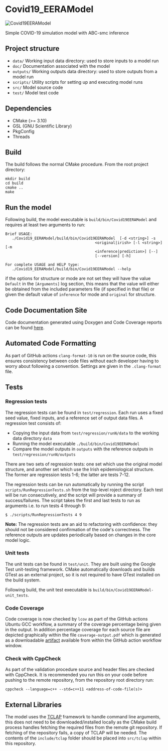 # Covid19_EERAModel
![Covid19EERAModel](https://github.com/ScottishCovidResponse/Covid19_EERAModel/workflows/Covid19EERAModel/badge.svg?branch=dev)

Simple COVID-19 simulation model with ABC-smc inference

## Project structure
 * `data/` Working input data directory: used to store inputs to a model run
 * `doc/` Documentation associated with the model
 * `outputs/` Working outputs data directory: used to store outputs from a model run
 * `scripts/` Utility scripts for setting up and executing model runs
 * `src/` Model source code
 * `test/` Model test code

## Dependencies
 * CMake (>= 3.10)
 * GSL (GNU Scientific Library)
 * PkgConfig
 * Threads
 
## Build
The build follows the normal CMake procedure. From the root project directory:
```
mkdir build
cd build
cmake ..
make
```

## Run the model
Following build, the model executable is `build/bin/Covid19EERAModel` and requires at least two arguments to run:
```
Brief USAGE: 
   ./Covid19_EERAModel/build/bin/Covid19EERAModel  [-d <string>] -s
                                        <original|irish> [-l <string>] [-m
                                        <inference|prediction>] [--]
                                        [--version] [-h]

For complete USAGE and HELP type: 
   ./Covid19_EERAModel/build/bin/Covid19EERAModel --help
```

if the options for structure or mode are not set they will have the value `Default` in the `[Arguments]` log section,
this means that the value will either be obtained from the included parameters file (if specified in that file) or given
the default value of `inference` for mode and `original` for structure.

## Code Documentation Site

Code documentation generated using Doxygen and Code Coverage reports can be found [here](https://scottishcovidresponse.github.io/Covid19_EERAModel/).

## Automated Code Formatting

As part of GitHub actions `clang-format-10` is run on the source code, this ensures consistency between code files without each developer having to worry
about following a convention. Settings are given in the `.clang-format` file.

## Tests

### Regression tests
The regression tests can be found in `test/regression`. Each run uses a fixed seed value, fixed inputs, and a reference set of output data files. A regression test consists of:

* Copying the input data from `test/regression/runN/data` to the working data directory `data`
* Running the model executable `./build/bin/Covid19EERAModel`
* Compare the model outputs in `outputs` with the reference outputs in `test/regression/runN/outputs`

There are two sets of regression tests: one set which use the original model structure, and another 
set which use the Irish epidemiological structure. The former are regression tests 1-6; the latter
are tests 7-12.

The regression tests can be run automatically by running the script `scripts/RunRegressionTests.sh` 
from the top-level roject directory. Each test will be run consecutively, and the script will provide
a summary of success/failures. The script takes the first and last tests to run as arguments i.e.
to run tests 4 through 9:
```
$ ./scripts/RunRegressionTests 4 9
```

**Note:** The regression tests are an aid to refactoring with confidence: they should not be considered
confirmation of the code's correctness. The reference outputs are updates periodically based on 
changes in the core model logic.

### Unit tests
The unit tests can be found in `test/unit`. They are built using the Google Test unit-testing framework. CMake automatically downloads and builds GTest as an external project, so it is not required to have GTest installed on the build system.

Following build, the unit test executable is `build/bin/Covid19EERAModel-unit_tests`.

### Code Coverage
Code coverage is now checked by `lcov` as part of the GitHub actions Ubuntu GCC workflow, a summary of the coverage percentage being given in the output. In addition percentage coverage for each source file are depicted graphically within the file `coverage-output.pdf` which is generated as a downloadable [artifact](https://help.github.com/en/actions/configuring-and-managing-workflows/persisting-workflow-data-using-artifacts) available from within the GitHub action workflow window.

### Check with CppCheck

As part of the validation procedure source and header files are checked with CppCheck. It is recommended you run this on your code before
pushing to the remote repository, from the repository root directory run:

`cppcheck --language=c++ --std=c++11 <address-of-code-file(s)>`


## External Libraries

The model uses the [TCLAP](http://tclap.sourceforge.net/) framework to handle command line arguments, this does not need to be downloaded/installed locally as the CMake build process handles fetching the required files from the remote git repository. If fetching of the repository fails, a copy of TCLAP will be needed. The contents of the `include/tclap` folder should be placed into `src/tclap` within this repository.